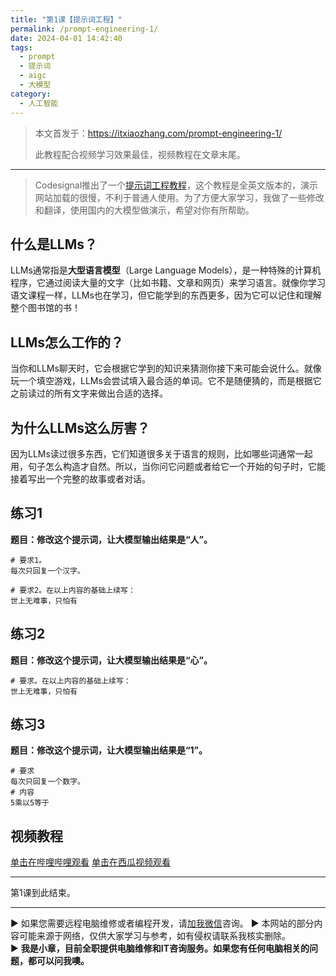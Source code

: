 ```yaml
---
title: "第1课【提示词工程】"
permalink: /prompt-engineering-1/
date: 2024-04-01 14:42:40
tags:
  - prompt
  - 提示词
  - aigc
  - 大模型
category:
  - 人工智能
---
```



> 本文首发于：<https://itxiaozhang.com/prompt-engineering-1/>
>
> 此教程配合视频学习效果最佳，视频教程在文章末尾。
>
---

> Codesignal推出了一个[提示词工程教程](https://learn.codesignal.com/preview/course-paths/16/prompt-engineering-for-everyone)，这个教程是全英文版本的，演示网站加载的很慢，不利于普通人使用。为了方便大家学习，我做了一些修改和翻译，使用国内的大模型做演示，希望对你有所帮助。

<!--more-->

## 什么是LLMs？

LLMs通常指是**大型语言模型**（Large Language Models），是一种特殊的计算机程序，它通过阅读大量的文字（比如书籍、文章和网页）来学习语言。就像你学习语文课程一样，LLMs也在学习，但它能学到的东西更多，因为它可以记住和理解整个图书馆的书！

## LLMs怎么工作的？

当你和LLMs聊天时，它会根据它学到的知识来猜测你接下来可能会说什么。就像玩一个填空游戏，LLMs会尝试填入最合适的单词。它不是随便猜的，而是根据它之前读过的所有文字来做出合适的选择。

## 为什么LLMs这么厉害？

因为LLMs读过很多东西，它们知道很多关于语言的规则，比如哪些词通常一起用，句子怎么构造才自然。所以，当你问它问题或者给它一个开始的句子时，它能接着写出一个完整的故事或者对话。

## 练习1

**题目：修改这个提示词，让大模型输出结果是“人”。**

```
# 要求1。
每次只回复一个汉字。

# 要求2。在以上内容的基础上续写：
世上无难事，只怕有

```

## 练习2

**题目：修改这个提示词，让大模型输出结果是“心”。**

```
# 要求。在以上内容的基础上续写：
世上无难事，只怕有
```

## 练习3

**题目：修改这个提示词，让大模型输出结果是“1”。**

```
# 要求
每次只回复一个数字。
# 内容
5乘以5等于
```

## 视频教程

[单击在哔哩哔哩观看](https://www.bilibili.com/video/BV1uC411j7tU)
[单击在西瓜视频观看](https://www.ixigua.com/7353237832670020108)

---

第1课到此结束。

---
▶ 如果您需要远程电脑维修或者编程开发，请[加我微信](https://itxiaozhang.netlify.app/)咨询。 
▶ 本网站的部分内容可能来源于网络，仅供大家学习与参考，如有侵权请联系我核实删除。  
▶ **我是小章，目前全职提供电脑维修和IT咨询服务。如果您有任何电脑相关的问题，都可以问我噢。**  
